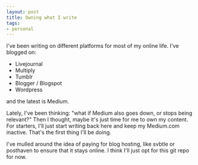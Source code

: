 ```yaml
---
layout: post
title: Owning what I write
tags:
- personal
---
```


I've been writing on different platforms for most of my online life. I've blogged on:

- Livejournal
- Multiply
- Tumblr
- Blogger / Blogspot
- Wordpress

and the latest is Medium.

Lately, I've been thinking: "what if Medium also goes down, or stops being relevant?" Then I thought, maybe it's just time for me to own my content. For starters, I'll just start writing back here and keep my Medium.com inactive. That's the first thing I'll be doing.

I've mulled around the idea of paying for blog hosting, like svbtle or posthaven to ensure that it stays online. I think I'll just opt for this git repo for now.
